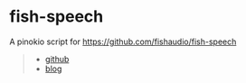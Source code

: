 # fish-speech

A pinokio script for https://github.com/fishaudio/fish-speech

> - [github](https://github.com/appotry)
> - [blog](https://blog.17lai.site)

